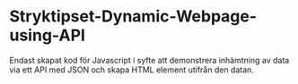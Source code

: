 # Stryktipset-Dynamic-Webpage-using-API
Endast skapat kod för Javascript i syfte att demonstrera inhämtning av data via ett API med JSON och skapa HTML element utifrån den datan.
